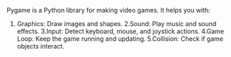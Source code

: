 Pygame is a Python library for making video games. It helps you with:
1. Graphics: Draw images and shapes.
2.Sound: Play music and sound effects.
3.Input: Detect keyboard, mouse, and joystick actions.
4.Game Loop: Keep the game running and updating.
5.Collision: Check if game objects interact.
